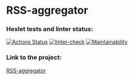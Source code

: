 # RSS-aggregator
### Hexlet tests and linter status:
[![Actions Status](https://github.com/Karen2485/frontend-project-11/workflows/hexlet-check/badge.svg)](https://github.com/Karen2485/frontend-project-11/actions)
[![linter-check](https://github.com/Karen2485/frontend-project-11/actions/workflows/linter-check.yml/badge.svg)](https://github.com/Karen2485/frontend-project-11/actions/workflows/linter-check.yml)
[![Maintainability](https://api.codeclimate.com/v1/badges/6164d29d8d148bc9ebd3/maintainability)](https://codeclimate.com/github/Karen2485/frontend-project-11/maintainability)

### Link to the project:
[RSS-aggregator](https://frontend-project-11-n6oswnzwl-asatran687-gmailcom.vercel.app)